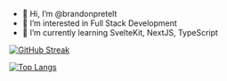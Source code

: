 - 👋 Hi, I’m @brandonpretelt
- 👀 I’m interested in Full Stack Development
- 🌱 I’m currently learning SvelteKit, NextJS, TypeScript



[![GitHub Streak](https://streak-stats.demolab.com?user=brandonpretelt&theme=dark&hide_border=true&border_radius=6)](https://git.io/streak-stats)

[![Top Langs](https://github-readme-stats.vercel.app/api/top-langs/?username=brandonpretelt&layout=compact)](https://github.com/anuraghazra/github-readme-stats)
<!-- 
- 💞️ I’m looking to collaborate on ...
- 📫 How to reach me ...
-->
<!---
brandonpretelt/brandonpretelt is a ✨ special ✨ repository because its `README.md` (this file) appears on your GitHub profile.
You can click the Preview link to take a look at your changes.
--->
